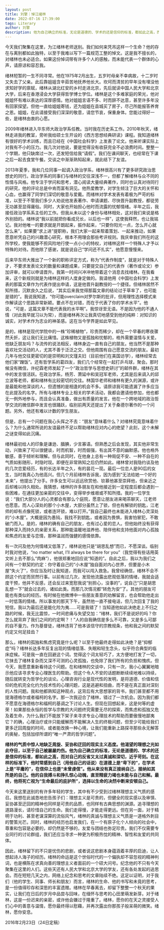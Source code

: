 ```yaml
---
layout: post
title: 刘擎｜悼江绪林
date: 2022-07-16 17:39:00
tags: Literary
author: 刘擎
description: 他为自己确立的标准，无论是道德的、学术的还是信仰的标准，都如此之高，而对自己的反省又太过真诚和深切，近乎苛刻。在这样的标准下，他时常感到自己（用他自己的话说）在道德上是“卑下的”，在学术上是“平庸的”，在信仰上也是“未曾虔信”。他从来没有真正接纳自己，接纳那个如其所是的自己。
---
```


今天我们聚集在这里，为江绪林老师送别。我们如何来凭吊这样一个生命？他的存在与离别都如此独特，以至于我难以写下一篇规范工整的悼文。这是我不擅长的，对绪林也未必适合。如果这份悼词带有许多个人的感触，而未能代表一个群体的心声，请原谅和容忍我。
 
绪林短暂的一生不同寻常。他在1975年2月出生，五岁时母亲不幸病故，十二岁时又失去了父亲。此后靠姐姐含辛茹苦地抚养他长大。坎坷而清贫的早年没有埋没他求知好学的禀赋，绪林从湖北红安的乡村走进北京，先后就读中国人民大学和北京大学，后来在香港浸会大学获得哲学博士学位。绪林是这个多难家庭的荣光，他对姐姐怀有难以表达的深厚感情。他对姐姐言语不多、时而辞不达意，甚至许多年没有回家探望。但他一直给姐姐寄钱，还为姐姐在县城买了房子，尽己所能报答养育之恩。姐姐，在此请接受我们深深的敬意，请您节哀，保重身体。您能过得好一些，是绪林由衷的心愿。
 
2009年绪林进入华东师大政治学系任教。当时我在历史系工作。2010年秋天，绪林走进我的教室，旁听我给硕士生开设的《西方思想经典研读》课程。我知道绪林有很好的学术训练，而且已经在《中国社会科学》上发表了论文。他来听课实际上对我有不小的压力。我几次对他说，要是觉得没有收获完全不必浪费时间。整整一个学期，他只缺席过一次，还发短信给我“请假”。我们在课间聊天，也经常在下课之后一起去食堂午餐。交谈之中渐渐熟知起来，就此结下了友谊。
 
2013年夏季，我和几位同事一起调入政治学系，绪林很高兴有了更多研究政治思想史的同行。政治学系的同事们与绪林的交往深浅不一，但都了解绪林与众不同的性情与风格。他专注于学问和思考，潜心阅读大量经典著作，同时也认真对待同行的研究，他的评论总是中肯而富有洞见。他热爱教学，对学生倾注了巨大的关怀和心血，也赢得了同学们深切的敬意与爱戴。而绪林对学术发表有着极为严苛的标准，以至于不管我们多少人劝说他发表著作、申请课题、尽快晋升副教授，都徒劳无功甚至显得庸俗。同时，大家也开始担心他时而流露的忧郁情绪。半年之后，我接任政治学系系主任的工作。但我从未以这个身份与绪林相处，这对我们来说是格外别扭的。绪林说“我以前就把你看成兄长，以后也一样”，这使我释然，也让我铭记。我对他唯一的要求就是开朗起来，振作起来，“只要你阳光一点，怎么开心就怎么来”，如果要“求上进”提职称，我们大家一起来帮着策划、一起来推动，如果愿意听凭自己的兴趣潜心研究，根本不用理会那些考评规则。我庆幸我们所在的这所学校，使我能够不担风险地行使一点小小的特权，对绪林这样一个特殊人才予以特殊的对待。而他除了感谢，就是说自己“学问还不扎实”，他愿意慢慢来。
 
后来华东师大推出了一个新的职称评定方式，称为“代表作制度”，就是对于特殊人才，不要求发表论文的数量和课题成果，只要提交自己的代表作（著作或论文）参加评审，就可以申请晋升。我第一时间兴冲冲地带着这个消息去找绪林。在我看来，这个新规则就是为绪林这样的人度身定做的。我请他用《中国社会科学》上发表的那篇文章作为代表作提出申请，这是他晋升副教授的一个捷径。但绪林居然不知所措，沉默良久之后说，“其实后来我觉得那篇文章的结论过于草率了，也可能是错的”。我说我知道，“你可能overclaim对罗尔斯的批评，但用理性选择模式来作解读这个思路非常新颖。要点不在对错，而在于代表了你的学术水平”。他说，“可是，这篇文章不能代表我的水平啊”。我惊讶至无语。不是因为他的不通人情（对此我早就习以为常），而是绪林再次让我真切地感受到他的纯粹：对知识的诚实，对学术作为志业的神圣感。这在当今学界是如此罕见。
 
是的，绪林是现代学院中的一株“珍稀植物”，珍贵而稀少，却在一个早春的寒夜骤然夭折，这让我们无比痛惜。这株植物又是孤独和忧郁的，格外需要温情与关爱。他缺乏朋友吗？与流传的说法相反，绪林身边一直有自己的朋友。他当然不是那种喜欢社交活动的人，尤其不善于泛泛之交。但他周围有自己愿意交流的朋友。最初几年与他交往更密切的是崇明和刘文瑾夫妇（目前他们在美国访学），绪林经常去他们家“蹭饭”。还有哲学系的葛四友，我们几个经常在一起打乒乓球，聚会。那时候没有微信，许纪霖老师发起了一个“政治哲学与思想史研讨”的邮件群，绪林在其中的发言很活跃。在政治学系，杨芳、萧延中和吴冠军老师，尤其是后来调入的邱立波等老师，都和绪林有比较密切的交往。林国华老师和绪林有更久的渊源，或许是最能和他深谈的人，但遗憾的是相逢的机会不多。请原谅我可能遗漏了许多应当在此提及的名字。所有与绪林专业上相关的学术活动，我都会邀请他参加，他也都无一例外地参与，而且会认真准备，做出有质量的发言。他在一个跨地域的政治哲学交流的微信群中发言也很踊跃，临别前两天还提出了关于桑德尔著作的一个问题。另外，他还有难以计数的学生朋友。

但是，总有一个问题在我心头挥之不去：“朋友”意味着什么？对绪林究竟意味着什么？为什么通常所说的友谊最终不足以帮助绪林应对内心的绝望？此刻，这个未解之谜变得如此沉痛。
 
绪林最初给人的印象是谦逊、腼腆，少言寡语。但熟悉之后会发现，其实他非常生动，兴致来了可以很健谈，时而机智，时而倔强，有出其不意的幽默感。他也格外敏感，善于倾听和理解。但与此同时，在他身上总有一种局促不安、一种不自在的气质如影随形，时隐时现。即便在非常熟知之后仍然如此。绪林曾对我隐约谈及他的几次恋爱经历，有的长达半年之久，有的昙花一现。最后一位恋人是90后的女生，当时我真心为他高兴。但几个月前绪林告诉我，因为感到“无法给她一个好的未来”，他提出了分手。许多女生可以远远欣赏他、钦慕他甚至崇拜他，但亲近之后却难以持久相处。我猜想，绪林的许多朋友在和他接近到一定程度后都会遇到一些困难，在通往更加亲密的交往中，变得举步维艰或不知所措。我的一位学生说：“我们大部分人的心灵都会有那么个庭院，愿意让朋友进来喝茶聊天，江老师也愿意。而人心深处的那个小木屋，大部分虽然上了锁，但也有解锁的钥匙，江老师的却有点像死锁，或者连环锁，难以打开。”我自己最终也未能进入绪林心灵深处的“小木屋”。大概是因为愚钝，我找不到钥匙，或者因为畏惧，我害怕冒犯，不敢破门而入。是的，绪林的确有自己的朋友，也有过心爱的恋人。但他始终没有获得那种深入而持久的亲密关系，那种能温暖地滋养他、陪伴他和支持他面对内心孤独和焦虑的友爱与恋情，那种温润而强健的感情依靠。
 
有一次问及他为何情绪又低落了，绪林说他只是“胡思乱想”而已，不愿深谈。临别时我对他说，“no matter what, I’ll always be there for you”（我觉得有些话用英文听上去不那么“肉麻”），他很郑重地回应说“知道的”。自此之后，我以为我们之间有一个默契的约定：你守着自己的“小木屋”独自面对内心世界，但要是小木屋“失火了”，你应当及时让我知道，而我可以闯入救急。我曾经确信，绪林不会不顾这个约定而贸然行事。以前有过几次，发现他流露出悲观低落的情绪，我就会适度干预，他并不反感，还会反过来宽慰我说“别担心，没事的”，说自己“只是胡思乱想一下”就会过去的，诸如此类。而那几次情况都“转危为安”了。其他的朋友可能也有类似的经历。有时候在他微博中一些朋友善意的劝解留言，也会帮助他走出一时低落的情绪。所以事发的那天下午，虽然他一直不接电话，但几次回复了我的短信，我以为最后还是能化险为夷……可是我错了！当知道他如此决绝走上不归之路的时候，我无比震惊，一时间悲痛与失望交加：“绪林，我们不是说好的吗？你怎么就背弃了我们之间的约定啊？！”人的自我确信是多么不可靠，又是多么可鄙的自不量力。作为基督徒，绪林违背了他本该信守的宗教规条，他和我之间的默契约定又何足挂齿？
 
那么，绪林的孤独和焦虑究竟是什么呢？以至于他最终走得如此决绝？是“抑郁症”吗？绪林长达多年反复出现的情绪低落、失眠和轻生念头，似乎符合典型的临床症候。可是我一直在回避这个词。觉得这个词太轻巧了，太方便地打发了一切，它抹去了绪林复杂而又深不可测的心灵孤独，也免除了我们所有的负担和愧疚。但今天，我愿意重新看待这个问题。在和绪林的交谈中，只有一次，我小心翼翼地暗示他应该寻求专业心理医生的帮助。但这个令人不安的话题断断续续地难以持续，随后就转变为哲学化的谈论。心理咨询行业是现代性的发明，是将道德、价值和信仰的危机完全化约为技术性的心理问题，这是逃避和扭曲，而不是在真正面对深刻的人性问题。我和他都熟知这种观点，这背后有大思想家的背书，我们甚至都不用提海德格尔或者福柯的名字。那一次我迎合了绪林，错过了一次机会。因为我们都不愿意在海德格尔和福柯的基调之下讨论人生。但现在回想起来，这是何等的虚荣！如果那些永恒的哲学与宗教的大问题终究需要无尽的探索，而焦虑和孤独又危及着生命，为什么我们不能放下架子来寻求专业心理技术的帮助而要傲慢地鄙夷它？的确，心理治疗或许只能缓解而不能解决人生的终极问题，但至少可能给我们更多迂回周旋的时间，或者能改换一种心境，让我们能重新上路探寻那些永无解答的奥秘，包括加缪所谓的“唯一严肃的哲学问题”。

**绪林的气质中惊人地缺乏周旋、妥协和迂回的现实主义态度。他渴望的理想之光如此夺目，以至于自己被屡屡灼伤。他为自己确立的标准，无论是道德的、学术的还是信仰的标准，都如此之高，而对自己的反省又太过真诚和深切，近乎苛刻。在这样的标准下，他时常感到自己（用他自己的话说）在道德上是“卑下的”，在学术上是“平庸的”，在信仰上也是“未曾虔信”。他从来没有真正接纳自己，接纳如其所是的自己。他的自我搏斗和挣扎惊心动魄，直至精疲力竭也未能与自己和解。最终，他将死亡视为“生命最后的庇护所”，选择以生命的决然中断来安顿自己。**
 
今天来这里送别的有许多年轻的学生，其中有不少受到过绪林理想主义气质的感召。我想在此诚恳地忠告孩子们：理想主义是可贵的，但健全的现实感以及审慎、妥协甚至迂回的精神也同样是可贵的品质，也同样有古典思想的渊源。追寻理想的道路漫长，请珍惜自己的生命。我们走得慢，才能走得更远。但在另一面，对于精明于功利、甚至老谋深算的流俗风气，绪林的真诚与理想主义气质是一道格外刺目的警策光芒。同时，绪林的经历也启发我们，在一个有原子化个人倾向的社会中，尊重和包容是必要的，却仍然是不够的，友爱与团结也弥足珍贵。我们不仅需要专业同行的讨论群组，我们还应当寻求一种更为积极热忱的精神、智性和友爱的共同体。
 
因此，绪林留下的不只是忧伤的悲剧，或者说这悲剧本身蕴涵着丰厚的启迪，让人想起诗人海子的经历。绪林的命运是这个世俗时代的一个偏执却不容忽视的精神判词，也是横陈在求真向善的理想主义者面前的一个硕大问号。纪念他的不只有今天聚集在这里的人们。这些天还有人民大学和北京大学的学友，还有各处发起的追思会。而在短短几天之内，网络上纪念和思考的文章陆续不绝。这足以证明，对于我们（他的学生、同事、师长和朋友）而言，绪林的生命、他的书写和未竟的思考，是一份值得珍存和深思的丰富遗赠。绪林在早春离去，却留下整整一个秋天的果实，让我们在日后的岁月中品尝与回味，在缅怀与思考的心田里萌发新芽。对于绪林，这是一份迟来的亲密，或许他会嫌过于隆重了。绪林，愿你的在天之灵接受人们心中的善意与温情，愿你最终得以慰藉，并再次露出你那孩子般呆萌的微笑。绪林，愿你安息。

2016年2月23日（24日定稿）


